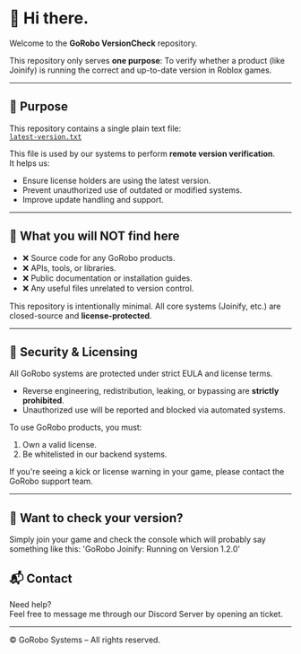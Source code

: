 # 👋 Hi there.

Welcome to the **GoRobo VersionCheck** repository.

This repository only serves **one purpose**:
To verify whether a product (like Joinify) is running the correct and up-to-date version in Roblox games.

---

## 📌 Purpose

This repository contains a single plain text file:  
[`latest-version.txt`](./main/latest-version.txt)

This file is used by our systems to perform **remote version verification**.  
It helps us:
- Ensure license holders are using the latest version.
- Prevent unauthorized use of outdated or modified systems.
- Improve update handling and support.

---

## 🛑 What you will NOT find here

- ❌ Source code for any GoRobo products.
- ❌ APIs, tools, or libraries.
- ❌ Public documentation or installation guides.
- ❌ Any useful files unrelated to version control.

This repository is intentionally minimal. All core systems (Joinify, etc.) are closed-source and **license-protected**.

---

## 🔐 Security & Licensing

All GoRobo systems are protected under strict EULA and license terms.  
- Reverse engineering, redistribution, leaking, or bypassing are **strictly prohibited**.
- Unauthorized use will be reported and blocked via automated systems.

To use GoRobo products, you must:
1. Own a valid license.
2. Be whitelisted in our backend systems.

If you're seeing a kick or license warning in your game, please contact the GoRobo support team.

---

## 🔄 Want to check your version?

Simply join your game and check the console which will probably say something like this:
'GoRobo Joinify: Running on Version 1.2.0'

## 📬 Contact

Need help?  
Feel free to message me through our Discord Server by opening an ticket.

---
© GoRobo Systems – All rights reserved.
